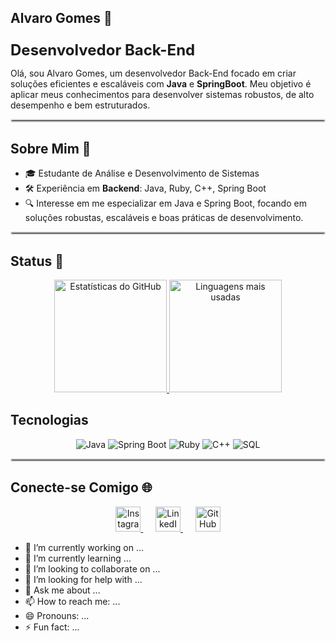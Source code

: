## Alvaro Gomes 👋

<p style="font-size: 24px; font-weight: bold; margin-bottom: 0;"><b>Desenvolvedor Back-End</b></p>

Olá, sou Alvaro Gomes, um desenvolvedor Back-End focado em criar soluções eficientes e escaláveis com <b>Java</b> e <b>SpringBoot</b>. Meu objetivo é aplicar meus conhecimentos para desenvolver sistemas robustos, de alto desempenho e bem estruturados.

<hr style="border: 2px solid #ccc; border-radius: 5px;">

## Sobre Mim 🚀

- 🎓 Estudante de Análise e Desenvolvimento de Sistemas
- 🛠️ Experiência em <b>Backend</b>: Java, Ruby, C++, Spring Boot
- 🔍 Interesse em me especializar em Java e Spring Boot, focando em soluções robustas, escaláveis e boas práticas de desenvolvimento.

<hr style="border: 2px solid #ccc; border-radius: 5px;">

## Status 🚀

<div align="center">
  <a href="https://github.com/alvarofgomes">
    <img height="180em" src="https://github-readme-stats.vercel.app/api?username=alvarofgomes&show_icons=true&theme=dark&bg_color=0D1117&title_color=00CED1&icon_color=00CED1&text_color=FFFF00&border_color=00CED1" alt="Estatísticas do GitHub"/>
    <img height="180em" src="https://github-readme-stats.vercel.app/api/top-langs/?username=alvarofgomes&layout=compact&theme=dark&bg_color=0D1117&title_color=00CED1&text_color=FFFF00&border_color=00CED1" alt="Linguagens mais usadas"/>
  </a>
</div>

## Tecnologias

<p align="center">
  <img src="https://img.icons8.com/ios/50/000000/java-coffee-cup-logo.png" alt="Java" title="Java">
  <img src="https://img.icons8.com/color/48/spring-logo.png" alt="Spring Boot" title="Spring Boot">
  <img src="https://img.icons8.com/color/48/ruby-programming-language.png" alt="Ruby" title="Ruby">
  <img src="https://img.icons8.com/color/48/c-plus-plus-logo.png" alt="C++" title="C++">
  <img src="https://img.icons8.com/fluency/48/sql.png" alt="SQL" title="SQL">
</p>

<hr style="border: 2px solid #ccc; border-radius: 5px;">

## Conecte-se Comigo 🌐

<div align="center">
  <a href="https://www.instagram.com/_alvarogomes_/" target="_blank">
    <img src="https://img.icons8.com/color/48/instagram-new--v1.png" alt="Instagram" width="40" height="40" />
  </a>
  &nbsp;&nbsp;&nbsp;&nbsp;
  <a href="https://www.linkedin.com/in/alvarofgomes" target="_blank">
    <img src="https://img.icons8.com/color/48/linkedin.png" alt="LinkedIn" width="40" height="40" />
  </a>
  &nbsp;&nbsp;&nbsp;&nbsp;
  <a href="https://github.com/alvarofgomes" target="_blank">
    <img src="https://img.icons8.com/material-outlined/24/github.png" alt="GitHub" width="40" height="40" />
  </a>
</div>

- 🔭 I’m currently working on ...
- 🌱 I’m currently learning ...
- 👯 I’m looking to collaborate on ...
- 🤔 I’m looking for help with ...
- 💬 Ask me about ...
- 📫 How to reach me: ...
- 😄 Pronouns: ...
- ⚡ Fun fact: ...
